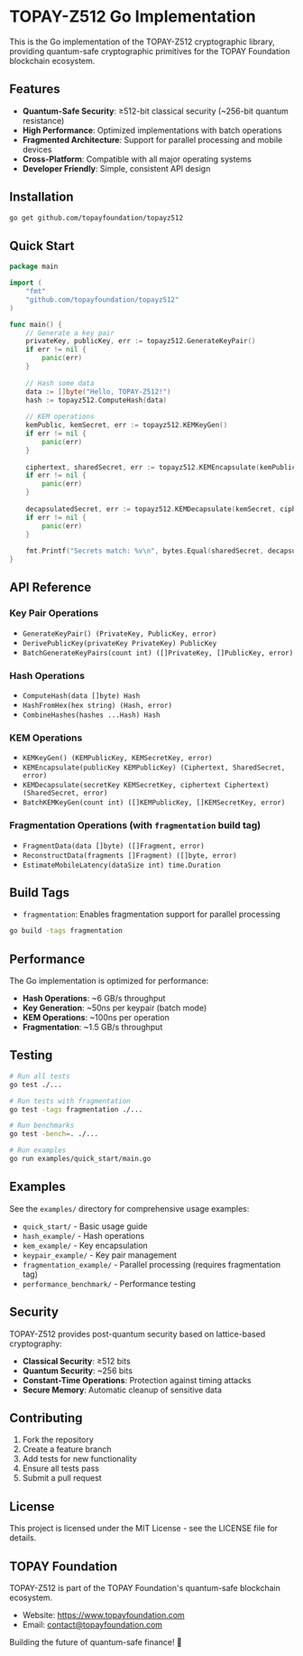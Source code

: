 # TOPAY-Z512 Go Implementation

This is the Go implementation of the TOPAY-Z512 cryptographic library, providing quantum-safe cryptographic primitives for the TOPAY Foundation blockchain ecosystem.

## Features

- **Quantum-Safe Security**: ≥512-bit classical security (~256-bit quantum resistance)
- **High Performance**: Optimized implementations with batch operations
- **Fragmented Architecture**: Support for parallel processing and mobile devices
- **Cross-Platform**: Compatible with all major operating systems
- **Developer Friendly**: Simple, consistent API design

## Installation

```bash
go get github.com/topayfoundation/topayz512
```

## Quick Start

```go
package main

import (
    "fmt"
    "github.com/topayfoundation/topayz512"
)

func main() {
    // Generate a key pair
    privateKey, publicKey, err := topayz512.GenerateKeyPair()
    if err != nil {
        panic(err)
    }
    
    // Hash some data
    data := []byte("Hello, TOPAY-Z512!")
    hash := topayz512.ComputeHash(data)
    
    // KEM operations
    kemPublic, kemSecret, err := topayz512.KEMKeyGen()
    if err != nil {
        panic(err)
    }
    
    ciphertext, sharedSecret, err := topayz512.KEMEncapsulate(kemPublic)
    if err != nil {
        panic(err)
    }
    
    decapsulatedSecret, err := topayz512.KEMDecapsulate(kemSecret, ciphertext)
    if err != nil {
        panic(err)
    }
    
    fmt.Printf("Secrets match: %v\n", bytes.Equal(sharedSecret, decapsulatedSecret))
}
```

## API Reference

### Key Pair Operations

- `GenerateKeyPair() (PrivateKey, PublicKey, error)`
- `DerivePublicKey(privateKey PrivateKey) PublicKey`
- `BatchGenerateKeyPairs(count int) ([]PrivateKey, []PublicKey, error)`

### Hash Operations

- `ComputeHash(data []byte) Hash`
- `HashFromHex(hex string) (Hash, error)`
- `CombineHashes(hashes ...Hash) Hash`

### KEM Operations

- `KEMKeyGen() (KEMPublicKey, KEMSecretKey, error)`
- `KEMEncapsulate(publicKey KEMPublicKey) (Ciphertext, SharedSecret, error)`
- `KEMDecapsulate(secretKey KEMSecretKey, ciphertext Ciphertext) (SharedSecret, error)`
- `BatchKEMKeyGen(count int) ([]KEMPublicKey, []KEMSecretKey, error)`

### Fragmentation Operations (with `fragmentation` build tag)

- `FragmentData(data []byte) ([]Fragment, error)`
- `ReconstructData(fragments []Fragment) ([]byte, error)`
- `EstimateMobileLatency(dataSize int) time.Duration`

## Build Tags

- `fragmentation`: Enables fragmentation support for parallel processing

```bash
go build -tags fragmentation
```

## Performance

The Go implementation is optimized for performance:

- **Hash Operations**: ~6 GB/s throughput
- **Key Generation**: ~50ns per keypair (batch mode)
- **KEM Operations**: ~100ns per operation
- **Fragmentation**: ~1.5 GB/s throughput

## Testing

```bash
# Run all tests
go test ./...

# Run tests with fragmentation
go test -tags fragmentation ./...

# Run benchmarks
go test -bench=. ./...

# Run examples
go run examples/quick_start/main.go
```

## Examples

See the `examples/` directory for comprehensive usage examples:

- `quick_start/` - Basic usage guide
- `hash_example/` - Hash operations
- `kem_example/` - Key encapsulation
- `keypair_example/` - Key pair management
- `fragmentation_example/` - Parallel processing (requires fragmentation tag)
- `performance_benchmark/` - Performance testing

## Security

TOPAY-Z512 provides post-quantum security based on lattice-based cryptography:

- **Classical Security**: ≥512 bits
- **Quantum Security**: ~256 bits
- **Constant-Time Operations**: Protection against timing attacks
- **Secure Memory**: Automatic cleanup of sensitive data

## Contributing

1. Fork the repository
2. Create a feature branch
3. Add tests for new functionality
4. Ensure all tests pass
5. Submit a pull request

## License

This project is licensed under the MIT License - see the LICENSE file for details.

## TOPAY Foundation

TOPAY-Z512 is part of the TOPAY Foundation's quantum-safe blockchain ecosystem.

- Website: <https://www.topayfoundation.com>
- Email: <contact@topayfoundation.com>

Building the future of quantum-safe finance! 🚀
